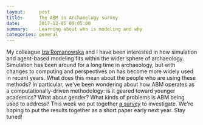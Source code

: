 ```yaml
---
layout:     post
title:      The ABM in Archaeology survey
date:       2017-12-05 09:05:00
summary:    Learning about who is modeling and why
categories: general
---
```


My colleague [Iza Romanowska](https://www.bsc.es/romanowska-iza) and I have been interested in how simulation and agent-based modeling fits within the wider sphere of archaeology. Simulation has been around for a long time in archaeology, but with changes to computing and perspectives on has become more widely used in recent years. What does this mean about the people who are using these methods? In particular, we've been wondering about how ABM operates as a computationally-driven methodology: is it geared toward younger academics? What about gender? What kinds of problems is ABM being used to address? This week we put together [a survey](https://goo.gl/forms/UIuCa6SHdPkTRKYQ2) to investigate. We're hoping to put the results together as a short paper early next year. Stay tuned!
